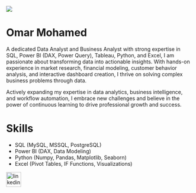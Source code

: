 ![](https://t3.ftcdn.net/jpg/07/11/26/60/360_F_711266053_vk4mgNhKyUXqFgxEuQ8xOQkKQ03fg7Vj.jpg)

# Omar Mohamed

A dedicated Data Analyst and Business Analyst with strong expertise in SQL, Power BI (DAX, Power Query), Tableau, Python, and Excel, I am passionate about transforming data into actionable insights. With hands-on experience in market research, financial modeling, customer behavior analysis, and interactive dashboard creation, I thrive on solving complex business problems through data.

Actively expanding my expertise in data analytics, business intelligence, and workflow automation, I embrace new challenges and believe in the power of continuous learning to drive professional growth and success.

# Skills
* SQL (MySQL, MSSQL, PostgreSQL)
* Power BI (DAX, Data Modeling)
* Python (Numpy, Pandas, Matplotlib, Seaborn)
* Excel (Pivot Tables, IF Functions, Visualizations)



[<img src='https://cdn.jsdelivr.net/npm/simple-icons@3.0.1/icons/linkedin.svg' alt='linkedin' height='40'>](https://www.linkedin.com/in/omar-mohamed1111//)  

